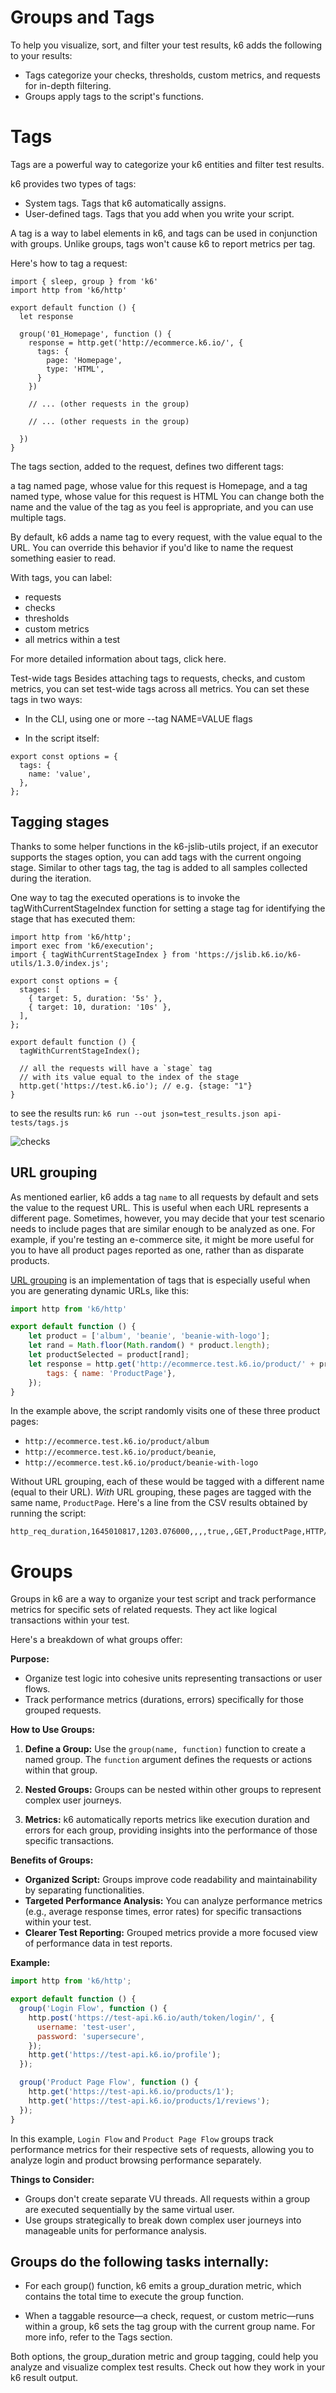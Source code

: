 # Groups and Tags

To help you visualize, sort, and filter your test results, k6 adds the following to your results:

- Tags categorize your checks, thresholds, custom metrics, and requests for in-depth filtering.
- Groups apply tags to the script's functions.

# Tags 

Tags are a powerful way to categorize your k6 entities and filter test results.

k6 provides two types of tags:

- System tags. Tags that k6 automatically assigns.
- User-defined tags. Tags that you add when you write your script.

A tag is a way to label elements in k6, and tags can be used in conjunction with groups. Unlike groups, tags won't cause k6 to report metrics per tag.

Here's how to tag a request:
```
import { sleep, group } from 'k6'
import http from 'k6/http'

export default function () {    
  let response

  group('01_Homepage', function () {
    response = http.get('http://ecommerce.k6.io/', {
      tags: {
        page: 'Homepage',
        type: 'HTML',
      }
    })

	// ... (other requests in the group)

	// ... (other requests in the group)

  })
}

```

The tags section, added to the request, defines two different tags:

a tag named page, whose value for this request is Homepage, and
a tag named type, whose value for this request is HTML
You can change both the name and the value of the tag as you feel is appropriate, and you can use multiple tags.

By default, k6 adds a name tag to every request, with the value equal to the URL. You can override this behavior if you'd like to name the request something easier to read.

With tags, you can label:

- requests
- checks
- thresholds
- custom metrics
- all metrics within a test

For more detailed information about tags, click here.

Test-wide tags
Besides attaching tags to requests, checks, and custom metrics, you can set test-wide tags across all metrics. You can set these tags in two ways:

- In the CLI, using one or more --tag NAME=VALUE flags

- In the script itself:

```
export const options = {
  tags: {
    name: 'value',
  },
};
```

## Tagging stages
Thanks to some helper functions in the k6-jslib-utils project, if an executor supports the stages option, you can add tags with the current ongoing stage. Similar to other tags tag, the tag is added to all samples collected during the iteration.

One way to tag the executed operations is to invoke the tagWithCurrentStageIndex function for setting a stage tag for identifying the stage that has executed them:

```
import http from 'k6/http';
import exec from 'k6/execution';
import { tagWithCurrentStageIndex } from 'https://jslib.k6.io/k6-utils/1.3.0/index.js';

export const options = {
  stages: [
    { target: 5, duration: '5s' },
    { target: 10, duration: '10s' },
  ],
};

export default function () {
  tagWithCurrentStageIndex();

  // all the requests will have a `stage` tag
  // with its value equal to the index of the stage
  http.get('https://test.k6.io'); // e.g. {stage: "1"}
}

```

to see the results run:  `k6 run --out json=test_results.json api-tests/tags.js `

![checks](/assets/tags-results.png)

## URL grouping

As mentioned earlier, k6 adds a tag `name` to all requests by default and sets the value to the request URL. This is useful when each URL represents a different page. Sometimes, however, you may decide that your test scenario needs to include pages that are similar enough to be analyzed as one. For example, if you're testing an e-commerce site, it might be more useful for you to have all product pages reported as one, rather than as disparate products. 

[URL grouping](https://k6.io/docs/using-k6/http-requests/#url-grouping) is an implementation of tags that is especially useful when you are generating dynamic URLs, like this:

```js
import http from 'k6/http'

export default function () {
    let product = ['album', 'beanie', 'beanie-with-logo'];
    let rand = Math.floor(Math.random() * product.length);
    let productSelected = product[rand];
    let response = http.get('http://ecommerce.test.k6.io/product/' + productSelected, {
        tags: { name: 'ProductPage'},
    });
}
```

In the example above, the script randomly visits one of these three product pages:
- `http://ecommerce.test.k6.io/product/album`
- `http://ecommerce.test.k6.io/product/beanie`,
- `http://ecommerce.test.k6.io/product/beanie-with-logo` 

Without URL grouping, each of these would be tagged with a different name (equal to their URL). _With_ URL grouping, these pages are tagged with the same name, `ProductPage`. Here's a line from the CSV results obtained by running the script:

```plain
http_req_duration,1645010817,1203.076000,,,,true,,GET,ProductPage,HTTP/1.1,default,,301,,,http://ecommerce.test.k6.io/product/beanie,
```

# Groups

Groups in k6 are a way to organize your test script and track performance metrics for specific sets of related requests. They act like logical transactions within your test.

Here's a breakdown of what groups offer:

**Purpose:**

- Organize test logic into cohesive units representing transactions or user flows.
- Track performance metrics (durations, errors) specifically for those grouped requests.

**How to Use Groups:**

1. **Define a Group:** Use the `group(name, function)` function to create a named group. The `function` argument defines the requests or actions within that group.

2. **Nested Groups:** Groups can be nested within other groups to represent complex user journeys.

3. **Metrics:** k6 automatically reports metrics like execution duration and errors for each group, providing insights into the performance of those specific transactions.

**Benefits of Groups:**

- **Organized Script:** Groups improve code readability and maintainability by separating functionalities.
- **Targeted Performance Analysis:** You can analyze performance metrics (e.g., average response times, error rates) for specific transactions within your test.
- **Clearer Test Reporting:** Grouped metrics provide a more focused view of performance data in test reports.

**Example:**

```javascript
import http from 'k6/http';

export default function () {
  group('Login Flow', function () {
    http.post('https://test-api.k6.io/auth/token/login/', {
      username: 'test-user',
      password: 'supersecure',
    });
    http.get('https://test-api.k6.io/profile');
  });

  group('Product Page Flow', function () {
    http.get('https://test-api.k6.io/products/1');
    http.get('https://test-api.k6.io/products/1/reviews');
  });
}
```

In this example, `Login Flow` and `Product Page Flow` groups track performance metrics for their respective sets of requests, allowing you to analyze login and product browsing performance separately.

**Things to Consider:**

- Groups don't create separate VU threads. All requests within a group are executed sequentially by the same virtual user.
- Use groups strategically to break down complex user journeys into manageable units for performance analysis.

## Groups do the following tasks internally:

- For each group() function, k6 emits a group_duration metric, which contains the total time to execute the group function.

- When a taggable resource—a check, request, or custom metric—runs within a group, k6 sets the tag group with the current group name. For more info, refer to the Tags section.

Both options, the group_duration metric and group tagging, could help you analyze and visualize complex test results. Check out how they work in your k6 result output.
